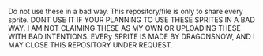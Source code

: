 Do not use these in a bad way. This repository/file is only to share every sprite. DONT USE IT IF YOUR PLANNING TO USE THESE SPRITES IN A BAD WAY. I AM NOT CLAIMING THESE AS MY OWN OR UPLOADING THESE WITH BAD INTENTIONS. EVERy SPRITE IS MADE BY DRAGONSNOW, AND I MAY CLOSE THIS REPOSITORY UNDER REQUEST.
